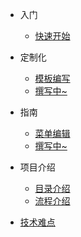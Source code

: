 * 入门
  * [快速开始](quickstart.md)
* 定制化
  * [模板编写](temporary_edit.md)
  * [撰写中~](test.md)

* 指南
  * [菜单编辑](menu_edit.md)
  * [撰写中~](test.md)
* 项目介绍
  * [目录介绍](introduce_catalog.md)
  * [流程介绍](introduce_process.md)
* [技术难点](technology.md)
